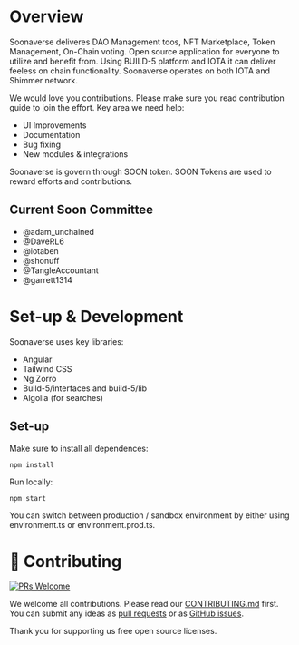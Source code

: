 # Overview

Soonaverse deliveres DAO Management toos, NFT Marketplace, Token Management, On-Chain voting. Open source application for everyone to utilize and benefit from. Using BUILD-5 platform and IOTA it can deliver feeless on chain functionality. Soonaverse operates on both IOTA and Shimmer network.

We would love you contributions. Please make sure you read contribution guide to join the effort. Key area we need help:
- UI Improvements
- Documentation
- Bug fixing
- New modules & integrations

Soonaverse is govern through SOON token. SOON Tokens are used to reward efforts and contributions. 

## Current Soon Committee
- @adam_unchained
- @DaveRL6
- @iotaben
- @shonuff
- @TangleAccountant
- @garrett1314 

# Set-up & Development

Soonaverse uses key libraries:
- Angular
- Tailwind CSS
- Ng Zorro
- Build-5/interfaces and build-5/lib
- Algolia (for searches)

## Set-up

Make sure to install all dependences: 

`npm install`

Run locally:

`npm start`

You can switch between production / sandbox environment by either using environment.ts or environment.prod.ts.

# 🤝 Contributing

[![PRs Welcome](https://img.shields.io/badge/PRs-welcome-brightgreen.svg?style=flat-square)](https://github.com/soonaverse/soonaverse/pulls)

We welcome all contributions. Please read our [CONTRIBUTING.md](https://github.com/soonaverse/app/blob/master/CONTRIBUTING.md) first. You can submit any ideas as [pull requests](https://github.com/soonaverse/app/pulls) or as [GitHub issues](https://github.com/soonaverse/app/issues).

Thank you for supporting us free open source licenses.
